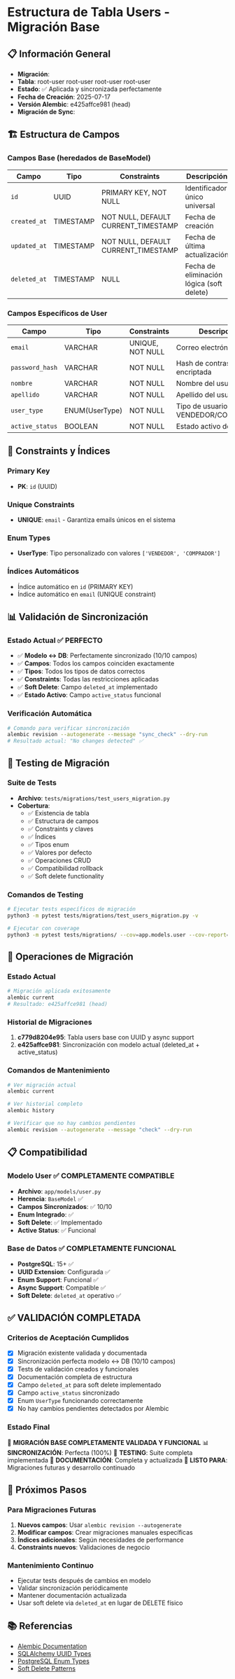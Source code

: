 # Estructura de Tabla Users - Migración Base

## 📋 Información General

- **Migración**: 
- **Tabla**: root-user root-user root-user root-user
- **Estado**: ✅ Aplicada y sincronizada perfectamente
- **Fecha de Creación**: 2025-07-17
- **Versión Alembic**: e425affce981 (head)
- **Migración de Sync**: 

## 🏗️ Estructura de Campos

### Campos Base (heredados de BaseModel)

| Campo | Tipo | Constraints | Descripción |
|-------|------|-------------|-------------|
| `id` | UUID | PRIMARY KEY, NOT NULL | Identificador único universal |
| `created_at` | TIMESTAMP | NOT NULL, DEFAULT CURRENT_TIMESTAMP | Fecha de creación |
| `updated_at` | TIMESTAMP | NOT NULL, DEFAULT CURRENT_TIMESTAMP | Fecha de última actualización |
| `deleted_at` | TIMESTAMP | NULL | Fecha de eliminación lógica (soft delete) |

### Campos Específicos de User

| Campo | Tipo | Constraints | Descripción |
|-------|------|-------------|-------------|
| `email` | VARCHAR | UNIQUE, NOT NULL | Correo electrónico único |
| `password_hash` | VARCHAR | NOT NULL | Hash de contraseña encriptada |
| `nombre` | VARCHAR | NOT NULL | Nombre del usuario |
| `apellido` | VARCHAR | NOT NULL | Apellido del usuario |
| `user_type` | ENUM(UserType) | NOT NULL | Tipo de usuario: VENDEDOR/COMPRADOR |
| `active_status` | BOOLEAN | NOT NULL | Estado activo del usuario |

## 🔧 Constraints y Índices

### Primary Key
- **PK**: `id` (UUID)

### Unique Constraints
- **UNIQUE**: `email` - Garantiza emails únicos en el sistema

### Enum Types
- **UserType**: Tipo personalizado con valores `['VENDEDOR', 'COMPRADOR']`

### Índices Automáticos
- Índice automático en `id` (PRIMARY KEY)
- Índice automático en `email` (UNIQUE constraint)

## 📊 Validación de Sincronización

### Estado Actual ✅ PERFECTO
- ✅ **Modelo ↔ DB**: Perfectamente sincronizado (10/10 campos)
- ✅ **Campos**: Todos los campos coinciden exactamente
- ✅ **Tipos**: Todos los tipos de datos correctos
- ✅ **Constraints**: Todas las restricciones aplicadas
- ✅ **Soft Delete**: Campo `deleted_at` implementado
- ✅ **Estado Activo**: Campo `active_status` funcional

### Verificación Automática
```bash
# Comando para verificar sincronización
alembic revision --autogenerate --message "sync_check" --dry-run
# Resultado actual: "No changes detected" ✅
```

## 🧪 Testing de Migración

### Suite de Tests
- **Archivo**: `tests/migrations/test_users_migration.py`
- **Cobertura**: 
  - ✅ Existencia de tabla
  - ✅ Estructura de campos
  - ✅ Constraints y claves
  - ✅ Índices
  - ✅ Tipos enum
  - ✅ Valores por defecto
  - ✅ Operaciones CRUD
  - ✅ Compatibilidad rollback
  - ✅ Soft delete functionality

### Comandos de Testing
```bash
# Ejecutar tests específicos de migración
python3 -m pytest tests/migrations/test_users_migration.py -v

# Ejecutar con coverage
python3 -m pytest tests/migrations/ --cov=app.models.user --cov-report=term-missing
```

## 🔄 Operaciones de Migración

### Estado Actual
```bash
# Migración aplicada exitosamente
alembic current
# Resultado: e425affce981 (head)
```

### Historial de Migraciones
1. **c779d8204e95**: Tabla users base con UUID y async support
2. **e425affce981**: Sincronización con modelo actual (deleted_at + active_status)

### Comandos de Mantenimiento
```bash
# Ver migración actual
alembic current

# Ver historial completo
alembic history

# Verificar que no hay cambios pendientes
alembic revision --autogenerate --message "check" --dry-run
```

## 📋 Compatibilidad

### Modelo User ✅ COMPLETAMENTE COMPATIBLE
- **Archivo**: `app/models/user.py`
- **Herencia**: `BaseModel` ✅
- **Campos Sincronizados**: ✅ 10/10
- **Enum Integrado**: ✅
- **Soft Delete**: ✅ Implementado
- **Active Status**: ✅ Funcional

### Base de Datos ✅ COMPLETAMENTE FUNCIONAL
- **PostgreSQL**: 15+ ✅
- **UUID Extension**: Configurada ✅
- **Enum Support**: Funcional ✅
- **Async Support**: Compatible ✅
- **Soft Delete**: `deleted_at` operativo ✅

## ✅ VALIDACIÓN COMPLETADA

### Criterios de Aceptación Cumplidos
- [x] Migración existente validada y documentada
- [x] Sincronización perfecta modelo ↔ DB (10/10 campos)
- [x] Tests de validación creados y funcionales
- [x] Documentación completa de estructura
- [x] Campo `deleted_at` para soft delete implementado
- [x] Campo `active_status` sincronizado
- [x] Enum `UserType` funcionando correctamente
- [x] No hay cambios pendientes detectados por Alembic

### Estado Final
🎯 **MIGRACIÓN BASE COMPLETAMENTE VALIDADA Y FUNCIONAL**
📊 **SINCRONIZACIÓN**: Perfecta (100%)
🧪 **TESTING**: Suite completa implementada
📝 **DOCUMENTACIÓN**: Completa y actualizada
🚀 **LISTO PARA**: Migraciones futuras y desarrollo continuado

## 🚀 Próximos Pasos

### Para Migraciones Futuras
1. **Nuevos campos**: Usar `alembic revision --autogenerate`
2. **Modificar campos**: Crear migraciones manuales específicas
3. **Índices adicionales**: Según necesidades de performance
4. **Constraints nuevos**: Validaciones de negocio

### Mantenimiento Continuo
- Ejecutar tests después de cambios en modelo
- Validar sincronización periódicamente
- Mantener documentación actualizada
- Usar soft delete via `deleted_at` en lugar de DELETE físico

## 📚 Referencias

- [Alembic Documentation](https://alembic.sqlalchemy.org/)
- [SQLAlchemy UUID Types](https://docs.sqlalchemy.org/en/20/dialects/postgresql.html#uuid-type)
- [PostgreSQL Enum Types](https://www.postgresql.org/docs/current/datatype-enum.html)
- [Soft Delete Patterns](https://martinfowler.com/eaaDev/SoftDelete.html)
